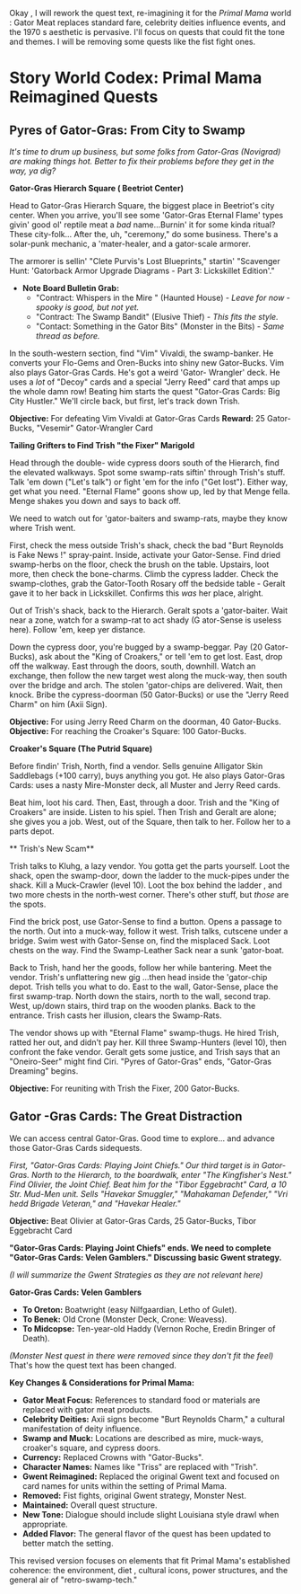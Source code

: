 Okay , I  will rework the quest text, re-imagining it for the *Primal Mama* world : Gator Meat replaces standard fare, celebrity deities influence events, and the 1970 s aesthetic is pervasive. I'll focus on quests that could fit the tone and themes. I will be removing some quests like the fist fight ones.

#  Story World Codex: Primal Mama Reimagined Quests

## Pyres of Gator-Gras: From City to Swamp

*It's time to  drum up business, but some folks from Gator-Gras (Novigrad) are making things hot. Better to fix their problems before they get in the way, ya dig?*

**Gator-Gras Hierarch Square ( Beetriot Center)**

Head to Gator-Gras Hierarch Square, the biggest place in Beetriot's city center. When you arrive, you'll see some 'Gator-Gras Eternal Flame' types givin' good  ol' reptile meat a *bad* name...Burnin' it for some kinda ritual? These city-folk... After the, uh, "ceremony," do some business. There's a solar-punk mechanic, a 'mater-healer, and a gator-scale armorer.

The  armorer is sellin' "Clete Purvis's Lost Blueprints," startin' "Scavenger Hunt: 'Gatorback Armor Upgrade Diagrams - Part 3: Lickskillet Edition'."

*   **Note Board Bulletin Grab:**
    *   "Contract: Whispers in the Mire " (Haunted House) - *Leave for now - spooky is good, but not yet.*
    *   "Contract: The Swamp Bandit" (Elusive Thief) - *This fits the style.*
    *   "Contact: Something in the Gator Bits" (Monster in the Bits) - *Same thread  as before.*

In the south-western section, find "Vim" Vivaldi, the swamp-banker. He converts your Flo-Gems and Oren-Bucks into shiny new Gator-Bucks. Vim also plays Gator-Gras Cards. He's got a weird 'Gator- Wrangler' deck. He uses a *lot* of "Decoy" cards and a special "Jerry Reed" card that amps up the whole damn row! Beating him starts the quest "Gator-Gras Cards: Big City Hustler." We'll circle back, but first, let's track down  Trish.

**Objective:** For defeating Vim Vivaldi at Gator-Gras Cards
**Reward:** 25 Gator-Bucks, "Vesemir" Gator-Wrangler Card

**Tailing Grifters to Find Trish "the Fixer" Marigold**

Head through the double- wide cypress doors south of the Hierarch, find the elevated walkways. Spot some swamp-rats siftin' through Trish's stuff. Talk 'em down ("Let's talk") or fight 'em for the info ("Get lost"). Either way, get what you need. "Eternal Flame" goons show up,  led by that Menge fella. Menge shakes you down and says to back off.

We need to watch out for 'gator-baiters and swamp-rats, maybe they know where Trish went.

First, check the mess outside Trish's shack, check the bad "Burt Reynolds is Fake News !" spray-paint. Inside, activate your Gator-Sense. Find dried swamp-herbs on the floor, check the brush on the table. Upstairs, loot more, then check the bone-charms. Climb the cypress ladder. Check the swamp-clothes, grab the Gator-Tooth Rosary off the bedside table -  Geralt gave it to her back in Lickskillet. Confirms this *was* her place, alright.

Out of Trish's shack, back to the Hierarch. Geralt spots a 'gator-baiter. Wait near a zone, watch for a swamp-rat to act shady (G ator-Sense is useless here). Follow 'em, keep yer distance.

Down the cypress door, you're bugged by a swamp-beggar. Pay (20 Gator-Bucks), ask about the "King of Croakers," or tell 'em to get lost. East, drop off the  walkway. East through the doors, south, downhill. Watch an exchange, then follow the new target west along the muck-way, then south over the bridge and arch. The stolen 'gator-chips are delivered. Wait, then knock. Bribe the cypress-doorman (50 Gator-Bucks) or  use the "Jerry Reed Charm" on him (Axii Sign).

**Objective:** For using Jerry Reed Charm on the doorman, 40 Gator-Bucks.
**Objective:** For reaching the Croaker's Square: 100 Gator-Bucks.

**Croaker's Square  (The Putrid Square)**

Before findin' Trish, North, find a vendor. Sells genuine Alligator Skin Saddlebags (+100 carry), buys anything you got. He also plays Gator-Gras Cards: uses a nasty Mire-Monster deck, all Muster and Jerry Reed cards.

Beat  him, loot his card. Then, East, through a door. Trish and the "King of Croakers" are inside. Listen to his spiel. Then Trish and Geralt are alone; she gives you a job. West, out of the Square, then talk to her. Follow her to a parts depot.

** Trish's New Scam**

Trish talks to Kluhg, a lazy vendor. You gotta get the parts yourself. Loot the shack, open the swamp-door, down the ladder to the muck-pipes under the shack. Kill a Muck-Crawler (level 10). Loot the box behind the ladder , and two more chests in the north-west corner. There's other stuff, but *those* are the spots.

Find the brick post, use Gator-Sense to find a button. Opens a passage to the north. Out into a muck-way, follow it west. Trish talks, cutscene under  a bridge. Swim west with Gator-Sense on, find the misplaced Sack. Loot chests on the way. Find the Swamp-Leather Sack near a sunk 'gator-boat.

Back to Trish, hand her the goods, follow her while bantering. Meet the vendor. Trish's unflattering new gig ...then head inside the 'gator-chip depot. Trish tells you what to do. East to the wall, Gator-Sense, place the first swamp-trap. North down the stairs, north to the wall, second trap. West, up/down stairs, third trap on the wooden planks. Back to the entrance.  Trish casts her illusion, clears the Swamp-Rats.

The vendor shows up with "Eternal Flame" swamp-thugs. He hired Trish, ratted her out, and didn't pay her. Kill three Swamp-Hunters (level 10), then confront the fake vendor. Geralt gets some  justice, and Trish says that an "Oneiro-Seer" might find Ciri. "Pyres of Gator-Gras" ends, "Gator-Gras Dreaming" begins.

**Objective:** For reuniting with Trish the Fixer, 200 Gator-Bucks.

## Gator -Gras Cards: The Great Distraction

We can access central Gator-Gras. Good time to explore... and advance those Gator-Gras Cards sidequests.

*First, "Gator-Gras Cards: Playing Joint Chiefs." Our third target is in Gator-Gras. North to the  Hierarch, to the boardwalk, enter "The Kingfisher's Nest." Find Olivier, the Joint Chief. Beat him for the "Tibor Eggebracht" Card, a 10 Str. Mud-Men unit. Sells "Havekar Smuggler," "Mahakaman Defender," "Vri hedd Brigade Veteran," and "Havekar Healer."*

**Objective:** Beat Olivier at Gator-Gras Cards, 25 Gator-Bucks, Tibor Eggebracht Card

**"Gator-Gras Cards: Playing Joint Chiefs" ends. We need to complete "Gator-Gras Cards:  Velen Gamblers." Discussing basic Gwent strategy.**

*(I will summarize the Gwent Strategies as they are not relevant here)*

**Gator-Gras Cards: Velen Gamblers**

*   **To Oreton:** Boatwright (easy Nilfgaardian, Letho of Gulet).
*    **To Benek:** Old Crone (Monster Deck, Crone: Weavess).
*   **To Midcopse:** Ten-year-old Haddy (Vernon Roche, Eredin Bringer of Death).

*(Monster Nest quest in there were removed since they don't fit the  feel)*
That's how the quest text has been changed.

**Key Changes & Considerations for Primal Mama:**

*   **Gator Meat Focus:** References to standard food or materials are replaced with gator meat products.
*   **Celebrity Deities:** Axii signs become "Burt Reynolds Charm,"  a cultural manifestation of deity influence.
*   **Swamp and Muck:** Locations are described as mire, muck-ways, croaker's square, and cypress doors.
*   **Currency:** Replaced Crowns with "Gator-Bucks".
*   **Character Names:** Names like "Triss"  are replaced with "Trish".
*   **Gwent Reimagined:** Replaced the original Gwent text and focused on card names for units within the setting of Primal Mama.
*   **Removed:** Fist fights, original Gwent strategy, Monster Nest.
*   **Maintained:** Overall  quest structure.
*   **New Tone:** Dialogue should include slight Louisiana style drawl when appropriate.
*   **Added Flavor:** The general flavor of the quest has been updated to better match the setting.

This revised version focuses on elements that fit Primal Mama's established coherence: the environment, diet , cultural icons, power structures, and the general air of "retro-swamp-tech."